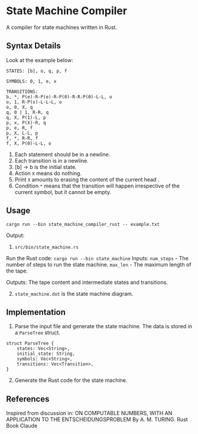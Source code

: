 # State Machine Compiler

A compiler for state machines written in Rust.

## Syntax Details

Look at the example below:
```
STATES: [b], o, q, p, f

SYMBOLS: 0, 1, e, x

TRANSITIONS:
b, *, P(e)-R-P(e)-R-P(0)-R-R-P(0)-L-L, o
o, 1, R-P(x)-L-L-L, o
o, 0, X, q
q, 0 | 1, R-R, q
q, X, P(1)-L, p
p, x, P(X)-R, q
p, e, R, f
p, X, L-L, p
f, *, R-R, f
f, X, P(0)-L-L, o
```

1. Each statement should be in a newline.
2. Each transition is in a newline.
3. [b] -> b is the initial state.
4. Action `X` means do nothing.  
5. Print `X` amounts to erasing the content of the current head .
6. Condition `*` means that the transition will happen irrespective of the current symbol, but it cannot be empty.


## Usage

```
cargo run --bin state_machine_compiler_rust -- example.txt
```


Output: 

1. `src/bin/state_machine.rs` 

Run the Rust code: `cargo run --bin state_machine`
Inputs: 
`num_steps` - The number of steps to run the state machine.
`max_len` - The maximum length of the tape.

Outputs:
The tape content and intermediate states and transitions.

2. `state_machine.dot` is the state machine diagram.

## Implementation
1. Parse the input file and generate the state machine.
The data is stored in a `ParseTree` struct.
```
struct ParseTree {
    states: Vec<String>,
    initial_state: String,
    symbols: Vec<String>,
    transitions: Vec<Transition>,
}
```
2. Generate the Rust code for the state machine.


## References
Inspired from discussion in: ON COMPUTABLE NUMBERS, WITH AN APPLICATION TO
THE ENTSCHEIDUNGSPROBLEM By A. M. TURING.
Rust Book
Claude